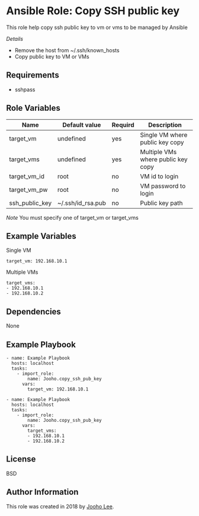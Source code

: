 Ansible Role: Copy SSH public key 
=========

This role help copy ssh public key to vm or vms to be managed by Ansible

*Details*
- Remove the host from ~/.ssh/known_hosts
- Copy public key to VM or VMs

Requirements
------------
- sshpass

Role Variables
--------------

| Name           | Default value     | Requird | Description                        |
| -------------- | ----------------- | ------- | ---------------------------------- |
| target_vm      | undefined         | yes     | Single VM where public key copy    |
| target_vms     | undefined         | yes     | Multiple VMs where public key copy |
| target_vm_id   | root              | no      | VM id to login                     |
| target_vm_pw   | root              | no      | VM password to login               |
| ssh_public_key | ~/.ssh/id_rsa.pub | no      | Public key path                    |

*Note* 
You must specify one of target_vm or target_vms

Example Variables
-----------------

Single VM
```
target_vm: 192.168.10.1
```

Multiple VMs 
```
target_vms:
- 192.168.10.1
- 192.168.10.2
```

Dependencies
------------

None


Example Playbook
----------------
~~~
- name: Example Playbook
  hosts: localhost
  tasks:
    - import_role:
        name: Jooho.copy_ssh_pub_key
      vars:
        target_vm: 192.168.10.1
~~~

~~~
- name: Example Playbook
  hosts: localhost
  tasks:
    - import_role:
        name: Jooho.copy_ssh_pub_key
      vars:
        target_vms: 
        - 192.168.10.1
        - 192.168.10.2
~~~


License
-------

BSD

Author Information
------------------

This role was created in 2018 by [Jooho Lee](http://github.com/jooho).


